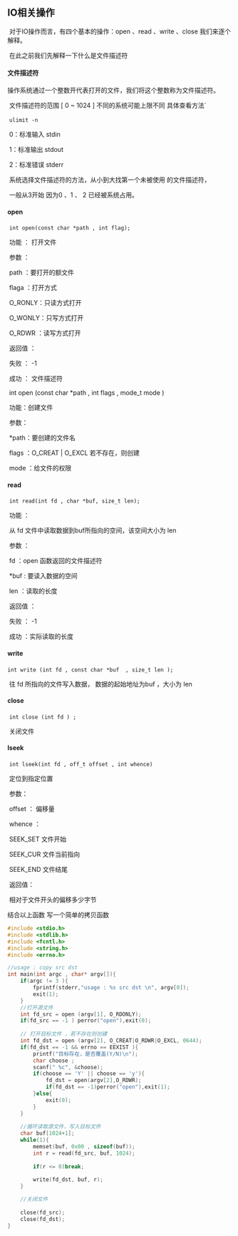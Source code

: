 ## IO相关操作

​	 对于IO操作而言，有四个基本的操作：open  、read 、write 、close  我们来逐个解释。

​	在此之前我们先解释一下什么是文件描述符

#### 文件描述符

​	操作系统通过一个整数开代表打开的文件，我们将这个整数称为文件描述符。

​	文件描述符的范围	[ 0 ~  1024 ]  不同的系统可能上限不同  具体查看方法​	`

​	``` ulimit -n ```

​	0：标准输入  stdin 

​	1：标准输出  stdout 

​	2：标准错误  stderr

​	系统选择文件描述符的方法，从小到大找第一个未被使用 的文件描述符，

​		一般从3开始  因为0 、1 、 2 已经被系统占用。

#### open

​	```int open(const char *path , int flag);```

​	功能 ： 打开文件

​	参数 ：

​		path ：要打开的额文件

​		flaga ：打开方式

​			O_RONLY：只读方式打开

​			O_WONLY：只写方式打开

​			O_RDWR ：读写方式打开

​		返回值 ： 

​			失败  ： -1

​			成功  ：  文件描述符

​	int open (const char *path  , int flags , mode_t mode )

​	功能：创建文件

​	参数：

​		*path：要创建的文件名

​		flags ：O_CREAT | O_EXCL 若不存在，则创建

​		mode ：给文件的权限 		

#### read

​	```int read(int fd , char *buf, size_t len);```	

​	功能 ： 

​		从 fd 文件中读取数据到buf所指向的空间，该空间大小为 len 

​	参数 ：

​		fd  ：open 函数返回的文件描述符

​		*buf  :  要读入数据的空间

​		len  ：读取的长度

​	返回值 ：

​		失败 ： -1

​		成功 ：实际读取的长度

#### write 

​	```int write (int fd , const char *buf  , size_t len );```

​	往 fd  所指向的文件写入数据， 数据的起始地址为buf ，大小为 len 

#### close 

​	```int close (int fd ) ; ```

​	关闭文件

#### lseek

​	```int lseek(int fd , off_t offset , int whence)``` 

​	定位到指定位置

​	参数：

​		offset ： 偏移量

​		whence ：

​			SEEK_SET	文件开始

​			SEEK_CUR	文件当前指向

​			SEEK_END	文件结尾

​	返回值：

​		相对于文件开头的偏移多少字节

结合以上函数 写一个简单的拷贝函数



```c
#include <stdio.h>
#include <stdlib.h>
#include <fcntl.h>
#include <string.h>
#include <errno.h>

//usage : copy src dst
int main(int argc , char* argv[]){
	if(argc != 3 ){
		fprintf(stderr,"usage : %s src dst \n", argv[0]);
		exit(1);
	}
	//打开源文件
	int fd_src = open (argv[1], O_RDONLY);
	if(fd_src == -1 ) perror("open"),exit(0);
	
	// 打开目标文件 ，若不存在则创建
	int fd_dst = open (argv[2], O_CREAT|O_RDWR|O_EXCL, 0644);
	if(fd_dst == -1 && errno == EEXIST ){
		printf("目标存在，是否覆盖(Y/N)\n");
		char choose ;
		scanf(" %c", &choose);
		if(choose == 'Y' || choose == 'y'){
			fd_dst = open(argv[2],O_RDWR);
			if(fd_dst == -1)perror("open"),exit(1);
		}else{
			exit(0);
		}
	}
	
	//循环读取源文件，写入目标文件
	char buf[1024+1];
	while(1){
		memset(buf, 0x00 , sizeof(buf));
		int r = read(fd_src, buf, 1024);
		
		if(r <= 0)break;
		
		write(fd_dst, buf, r);
	}

	//关闭文件
		
	close(fd_src);
	close(fd_dst);
}

```

